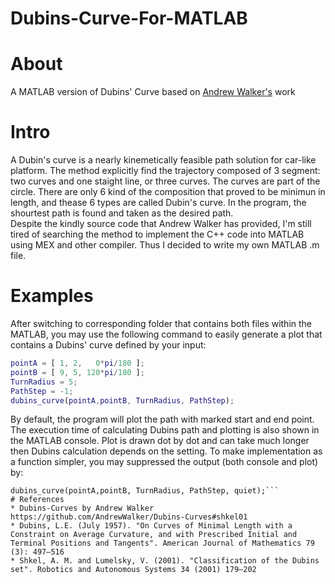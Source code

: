 # Dubins-Curve-For-MATLAB
# About
A MATLAB version of Dubins' Curve based on [Andrew Walker's](https://github.com/AndrewWalker/Dubins-Curves#shkel01) work

# Intro
A Dubin's curve is a nearly kinemetically feasible path solution for car-like platform. The method explicitly find the trajectory composed of 3 segment: two curves and one staight line, or three curves. The curves are part of the circle. There are only 6 kind of the composition that proved to be minimun in length, and thease 6 types are called Dubin's curve. In the program,  the shourtest path is found and taken as the desired path.   
Despite the kindly source code that Andrew Walker has provided, I'm still tired of searching the method to implement the C++ code into MATLAB using MEX and other compiler. Thus I decided to write my own MATLAB .m file.
# Examples
After switching to corresponding folder that contains both files within the MATLAB, you may use the following command to easily generate a plot that contains a Dubins' curve defined by your input:
```Matlab
pointA = [ 1, 2,   0*pi/180 ];     
pointB = [ 9, 5, 120*pi/180 ];    
TurnRadius = 5;   
PathStep = -1;   
dubins_curve(pointA,pointB, TurnRadius, PathStep);
``` 
By default, the program will plot the path with marked start and end point. The execution time of calculating Dubins path and plotting is also shown in the MATLAB console. Plot is drawn dot by dot and can take much longer then Dubins calculation depends on the setting. To make implementation as a function simpler, you may suppressed the output (both console and plot) by:
```quiet = true;
dubins_curve(pointA,pointB, TurnRadius, PathStep, quiet);```  
# References
* Dubins-Curves by Andrew Walker https://github.com/AndrewWalker/Dubins-Curves#shkel01   
* Dubins, L.E. (July 1957). "On Curves of Minimal Length with a Constraint on Average Curvature, and with Prescribed Initial and Terminal Positions and Tangents". American Journal of Mathematics 79 (3): 497–516   
* Shkel, A. M. and Lumelsky, V. (2001). "Classification of the Dubins set". Robotics and Autonomous Systems 34 (2001) 179–202   
